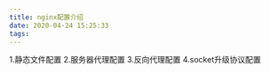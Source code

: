 ```yaml
---
title: nginx配置介绍
date: 2020-04-24 15:25:33
tags:
---
```


1.静态文件配置
2.服务器代理配置
3.反向代理配置
4.socket升级协议配置